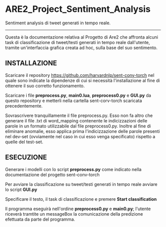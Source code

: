 # ARE2_Project_Sentiment_Analysis

Sentiment analysis di tweet generati in tempo reale.

__________________________________________________________

Questa è la documentazione relativa al Progetto di Are2 che affronta alcuni task di classificazione di tweet/testi generati in tempo reale dall'utente, tramite un'interfaccia grafica creata ad hoc, sulla base del suo sentimento.


## INSTALLAZIONE

Scaricare il repository https://github.com/harvardnlp/sent-conv-torch nel quale sono indicate la dipendenze di cui si necessità l'installazione al fine di ottenere il suo corretto funzionamento.

Scaricare i file **preprocess.py**, **main0.lua**, **preprocess0.py** e **GUI.py** da questo repository e metterli nella cartella sent-corv-torch scaricata precedentemente.

Sovrascrivere tranquillamente il file preprocess.py. Esso non fa altro che generare il file .txt di word_mapping contenente le indicizzazioni delle parole in un formato utilizzabile dal file preprocess0.py. Inoltre al fine di eliminare anomalie, esso applica prima l'indicizzazione delle parole presenti nel dev-set (ovviamente nel caso in cui esso venga specificato) rispetto a quelle del test-set.


## ESECUZIONE

Generare i modelli con lo script **preprocess.py** come indicato nella documentazione del progetto sent-conv-torch

Per avviare la classificazione su tweet/testi generati in tempo reale avviare lo script **GUI.py**

Specificare il testo, il task di classificazione e premere **Start classification**

Il programma eseguirà nell'ordine **preprocess0.py** e **main0.py**; l'utente riceverà tramtite un messageBox la comunicazione della predizione efettuata da parte del programma.
